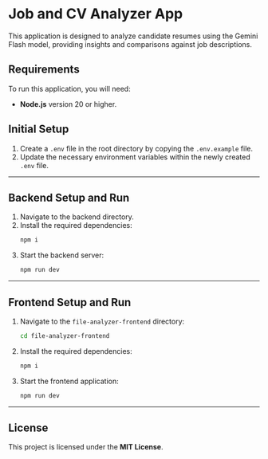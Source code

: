 # Job and CV Analyzer App

This application is designed to analyze candidate resumes using the Gemini Flash model, providing insights and comparisons against job descriptions.

## Requirements

To run this application, you will need:

- **Node.js** version 20 or higher.

## Initial Setup

1.  Create a `.env` file in the root directory by copying the `.env.example` file.
2.  Update the necessary environment variables within the newly created `.env` file.

---

## Backend Setup and Run

1.  Navigate to the backend directory.
2.  Install the required dependencies:
    ```bash
    npm i
    ```
3.  Start the backend server:
    ```bash
    npm run dev
    ```

---

## Frontend Setup and Run

1.  Navigate to the `file-analyzer-frontend` directory:
    ```bash
    cd file-analyzer-frontend
    ```
2.  Install the required dependencies:
    ```bash
    npm i
    ```
3.  Start the frontend application:
    ```bash
    npm run dev
    ```

---

## License

This project is licensed under the **MIT License**.
